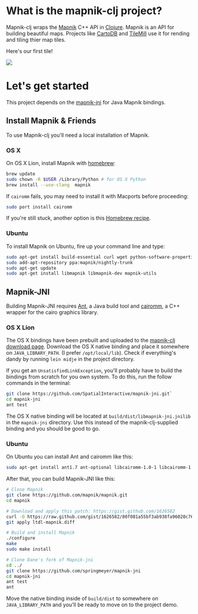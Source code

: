 # What is the mapnik-clj project?

Mapnik-clj wraps the [Mapnik](https://github.com/mapnik/mapnik) C++ API in [Clojure](https://github.com/clojure/clojure). Mapnik is an API for building beautiful maps. Projects like [CartoDB](http:cartodb.com) and [TileMill](http://mapbox.com/tilemill/) use it for rending and tiling thier map tiles.

Here's our first tile!

![](https://s3.amazonaws.com/uploads.hipchat.com/10153/26983/kg8ormtrglj0c8i/cakenutd.png)

# Let's get started

This project depends on the [mapnik-jni](https://github.com/SpatialInteractive/mapnik-jni) for Java Mapnik bindings.

## Install Mapnik & Friends
 
To use Mapnik-clj you'll need a local installation of Mapnik.

### OS X

On OS X Lion, install Mapnik with [homebrew](http://mxcl.github.com/homebrew/):

```bash
brew update
sudo chown -R $USER /Library/Python # for OS X Python
brew install --use-clang  mapnik
```

If `cairomm` fails, you may need to install it with Macports before proceeding:

```bash
sudo port install cairomm
```

If you're still stuck, another option is this [Homebrew recipe](http://trac.mapnik.org/wiki/MacInstallation/Homebrew).

### Ubuntu 

To install Mapnik on Ubuntu, fire up your command line and type: 

```bash
sudo apt-get install build-essential curl wget python-software-properties
sudo add-apt-repository ppa:mapnik/nightly-trunk
sudo apt-get update
sudo apt-get install libmapnik libmapnik-dev mapnik-utils
```

## Mapnik-JNI

Building Mapnik-JNI requires [Ant](http://ant.apache.org), a Java build tool and [cairomm](http://cairographics.org/cairomm), a C++ wrapper for the cairo graphics library. 

### OS X Lion

The OS X bindings have been prebuilt and uploaded to the [mapnik-clj download page](https://github.com/eightysteele/mapnik-clj/downloads). Download the OS X native binding and place it somewhere on `JAVA_LIBRARY_PATH`. (I prefer `/opt/local/lib`). Check if everything's dandy by running `lein midje` in the project directory.

If you get an `UnsatisfiedLinkException`, you'll probably have to build the bindings from scratch for you own system. To do this, run the follow commands in the terminal:

```bash
git clone https://github.com/SpatialInteractive/mapnik-jni.git`
cd mapnik-jni
ant test
```

The OS X native binding will be located at `build/dist/libmapnik-jni.jnilib` in the `mapnik-jni` directory. Use this instead of the mapnik-clj-supplied binding and you should be good to go.

### Ubuntu

On Ubuntu you can install Ant and cairomm like this:

```bash
sudo apt-get install ant1.7 ant-optional libcairomm-1.0-1 libcairomm-1.0-dev
```

After that, you can build Mapnik-JNI like this:

```bash
# Clone Mapnik
git clone https://github.com/mapnik/mapnik.git
cd mapnik

# Download and apply this patch: https://gist.github.com/1626582
curl -O https://raw.github.com/gist/1626582/80f081a55bf3ab938fa96020c76160b49bcd04a4/ltdl-mapnik.diff
git apply ltdl-mapnik.diff

# Build and install Mapnik
./configure
make
sudo make install

# Clone Dane's fork of Mapnik-jni
cd ../
git clone https://github.com/springmeyer/mapnik-jni
cd mapnik-jni
ant test
ant
```

Move the native binding inside of `build/dist` to somewhere on `JAVA_LIBRARY_PATH` and you'll be ready to move on to the project demo.


